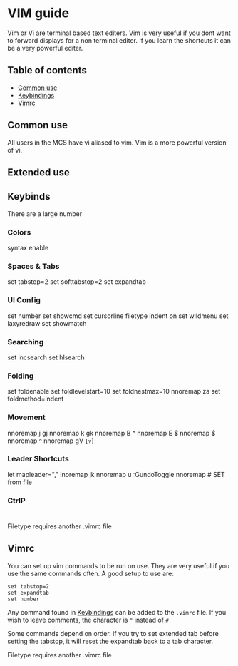# VIM guide

Vim or Vi are terminal based text editers. 
Vim is very useful if you dont want to forward displays for a non terminal editer. 
If you learn the shortcuts it can be a very powerful editer. 

## Table of contents

 - [Common use](#common-use)
 - [Keybindings](#keybinds)
 - [Vimrc](#vimrc)

## Common use

All users in the MCS have vi aliased to vim. 
Vim is a more powerful version of vi. 

## Extended use



## Keybinds

There are a large number 

### Colors
syntax enable

### Spaces & Tabs
set tabstop=2
set softtabstop=2
set expandtab

### UI Config
set number
set showcmd
set cursorline
filetype indent on
set wildmenu
set laxyredraw
set showmatch

### Searching
set incsearch
set hlsearch

### Folding
set foldenable
set foldlevelstart=10
set foldnestmax=10
nnoremap <space> za
set foldmethod=indent

### Movement
nnoremap j gj
nnoremap k gk
nnoremap B ^
nnoremap E $
nnoremap $ <nop>
nnoremap ^ <nop>
nnoremap gV `[v`]

### Leader Shortcuts
let mapleader=","
inoremap jk <esc>
nnoremap <leader>u :GundoToggle<CR>
nnoremap # SET from file

### CtrlP
#








Filetype requires another .vimrc file

## Vimrc

You can set up vim commands to be run on use. 
They are very useful if you use the same commands often. 
A good setup to use are:

```
set tabstop=2
set expandtab
set number

```

Any command found in [Keybindings](#keybindings) can be added to the `.vimrc` file. 
If you wish to leave comments, the character is `"` instead of `#`

Some commands depend on order. 
If you try to set extended tab before setting the tabstop, it will reset the expandtab back to a tab character. 

Filetype requires another .vimrc file

